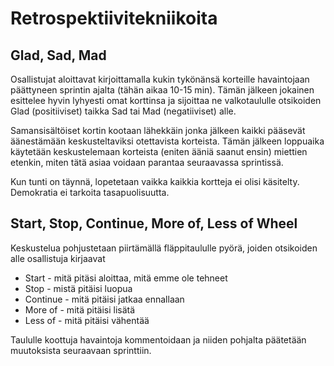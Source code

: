 # Retrospektiivitekniikoita

## Glad, Sad, Mad

Osallistujat aloittavat kirjoittamalla kukin tykönänsä korteille havaintojaan päättyneen sprintin ajalta (tähän aikaa 10-15 min). Tämän jälkeen jokainen esittelee hyvin lyhyesti omat korttinsa ja sijoittaa ne valkotaululle otsikoiden Glad (positiiviset) taikka Sad tai Mad (negatiiviset) alle.

Samansisältöiset kortin kootaan lähekkäin jonka jälkeen kaikki pääsevät äänestämään keskusteltaviksi otettavista korteista. Tämän jälkeen loppuaika käytetään keskustelemaan korteista (eniten ääniä saanut ensin) miettien etenkin, miten tätä asiaa voidaan parantaa seuraavassa sprintissä.

Kun tunti on täynnä, lopetetaan vaikka kaikkia kortteja ei olisi käsitelty. Demokratia ei tarkoita tasapuolisuutta.

## Start, Stop, Continue, More of, Less of Wheel

Keskustelua pohjustetaan piirtämällä fläppitaululle pyörä, joiden otsikoiden alle osallistuja kirjaavat
 - Start - mitä pitäsi aloittaa, mitä emme ole tehneet
 - Stop - mistä pitäisi luopua
 - Continue - mitä pitäisi jatkaa ennallaan
 - More of - mitä pitäisi lisätä
 - Less of - mitä pitäisi vähentää

Taululle koottuja havaintoja kommentoidaan ja niiden pohjalta päätetään muutoksista seuraavaan sprinttiin.
